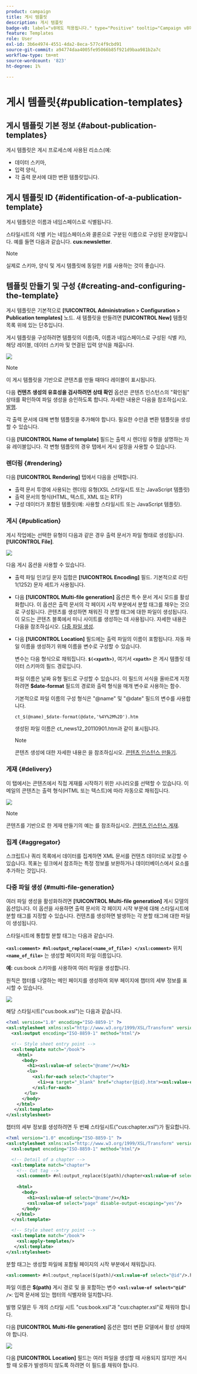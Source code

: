 ```yaml
---
product: campaign
title: 게시 템플릿
description: 게시 템플릿
badge-v8: label="v8에도 적용됩니다." type="Positive" tooltip="Campaign v8에도 적용됩니다."
feature: Templates
role: User
exl-id: 3b6e4974-4551-4da2-8eca-577c4f9cbd91
source-git-commit: a94774daa4005fe95066b85f921d9baa981b2a7c
workflow-type: tm+mt
source-wordcount: '823'
ht-degree: 1%

---
```


# 게시 템플릿{#publication-templates}

## 게시 템플릿 기본 정보 {#about-publication-templates}

게시 템플릿은 게시 프로세스에 사용된 리소스(예:

* 데이터 스키마,
* 입력 양식,
* 각 출력 문서에 대한 변환 템플릿입니다.

## 게시 템플릿 ID {#identification-of-a-publication-template}

게시 템플릿은 이름과 네임스페이스로 식별됩니다.

스타일시트의 식별 키는 네임스페이스와 콜론으로 구분된 이름으로 구성된 문자열입니다. 예를 들면 다음과 같습니다. **cus:newsletter**.

>[!NOTE]
>
>실제로 스키마, 양식 및 게시 템플릿에 동일한 키를 사용하는 것이 좋습니다.

## 템플릿 만들기 및 구성 {#creating-and-configuring-the-template}

게시 템플릿은 기본적으로 **[!UICONTROL Administration > Configuration > Publication templates]** 노드. 새 템플릿을 만들려면 **[!UICONTROL New]** 템플릿 목록 위에 있는 단추입니다.

게시 템플릿을 구성하려면 템플릿의 이름(즉, 이름과 네임스페이스로 구성된 식별 키), 해당 레이블, 데이터 스키마 및 연결된 입력 양식을 채웁니다.

![](assets/d_ncs_content_model.png)

>[!NOTE]
>
>이 게시 템플릿을 기반으로 콘텐츠를 만들 때마다 레이블이 표시됩니다.

다음 **컨텐츠 생성의 유효성을 검사하려면 상태 확인** 옵션은 콘텐츠 인스턴스의 &quot;확인됨&quot; 상태를 확인하여 파일 생성을 승인하도록 합니다. 자세한 내용은 다음을 참조하십시오. [발행](#publication).

각 출력 문서에 대해 변형 템플릿을 추가해야 합니다. 필요한 수만큼 변환 템플릿을 생성할 수 있습니다.

다음 **[!UICONTROL Name of template]** 필드는 출력 시 렌더링 유형을 설명하는 자유 레이블입니다. 각 변형 템플릿의 경우 탭에서 게시 설정을 사용할 수 있습니다.

### 렌더링 {#rendering}

다음 **[!UICONTROL Rendering]** 탭에서 다음을 선택합니다.

* 출력 문서 투영에 사용되는 렌더링 유형(XSL 스타일시트 또는 JavaScript 템플릿)
* 출력 문서의 형식(HTML, 텍스트, XML 또는 RTF)
* 구성 데이터가 포함된 템플릿(예: 사용할 스타일시트 또는 JavaScript 템플릿).

### 게시 {#publication}

게시 작업에는 선택한 유형이 다음과 같은 경우 출력 문서가 파일 형태로 생성됩니다. **[!UICONTROL File]**.

![](assets/d_ncs_content_model2.png)

다음 게시 옵션을 사용할 수 있습니다.

* 출력 파일 인코딩 문자 집합은 **[!UICONTROL Encoding]** 필드. 기본적으로 라틴 1(1252) 문자 세트가 사용됩니다.
* 다음 **[!UICONTROL Multi-file generation]** 옵션은 특수 문서 게시 모드를 활성화합니다. 이 옵션은 출력 문서의 각 페이지 시작 부분에서 분할 태그를 채우는 것으로 구성됩니다. 콘텐츠를 생성하면 채워진 각 분할 태그에 대한 파일이 생성됩니다. 이 모드는 콘텐츠 블록에서 미니 사이트를 생성하는 데 사용됩니다. 자세한 내용은 다음을 참조하십시오. [다중 파일 생성](#multi-file-generation).
* 다음 **[!UICONTROL Location]** 필드에는 출력 파일의 이름이 포함됩니다. 자동 파일 이름을 생성하기 위해 이름을 변수로 구성할 수 있습니다.

  변수는 다음 형식으로 채워집니다. **`$(<xpath>)`**, 여기서 **`<xpath>`** 은 게시 템플릿 데이터 스키마의 필드 경로입니다.

  파일 이름은 날짜 유형 필드로 구성할 수 있습니다. 이 필드의 서식을 올바르게 지정하려면 **$date-format** 필드의 경로와 출력 형식을 매개 변수로 사용하는 함수.

  기본적으로 파일 이름의 구성 형식은 &quot;@name&quot; 및 &quot;@date&quot; 필드의 변수를 사용합니다.

  ```xml
  ct_$(@name)_$date-format(@date,'%4Y%2M%2D').htm
  ```

  생성된 파일 이름은 ct_news12_20110901.htm과 같이 표시됩니다.

  >[!NOTE]
  >
  >콘텐츠 생성에 대한 자세한 내용은 을 참조하십시오. [콘텐츠 인스턴스 만들기](using-a-content-template.md#creating-a-content-instance).

### 게재 {#delivery}

이 탭에서는 콘텐츠에서 직접 게재를 시작하기 위한 시나리오를 선택할 수 있습니다. 이메일의 콘텐츠는 출력 형식(HTML 또는 텍스트)에 따라 자동으로 채워집니다.

![](assets/d_ncs_content_model3.png)

>[!NOTE]
>
>콘텐츠를 기반으로 한 게재 만들기의 예는 를 참조하십시오. [콘텐츠 인스턴스 게재](using-a-content-template.md#delivering-a-content-instance).

### 집계 {#aggregator}

스크립트나 쿼리 목록에서 데이터를 집계하면 XML 문서를 컨텐츠 데이터로 보강할 수 있습니다. 목표는 링크에서 참조하는 특정 정보를 보완하거나 데이터베이스에서 요소를 추가하는 것입니다.

### 다중 파일 생성 {#multi-file-generation}

여러 파일 생성을 활성화하려면 **[!UICONTROL Multi-file generation]** 게시 모델의 옵션입니다. 이 옵션을 사용하면 출력 문서의 각 페이지 시작 부분에 대해 스타일시트에 분할 태그를 지정할 수 있습니다. 컨텐츠를 생성하면 발생하는 각 분할 태그에 대한 파일이 생성됩니다.

스타일시트에 통합할 분할 태그는 다음과 같습니다.

**`<xsl:comment> #nl:output_replace(<name_of_file>) </xsl:comment>`** 위치 **`<name_of_file>`** 는 생성할 페이지의 파일 이름입니다.

**예:** cus:book 스키마를 사용하여 여러 파일을 생성합니다.

원칙은 챕터를 나열하는 메인 페이지를 생성하여 외부 페이지에 챕터의 세부 정보를 표시할 수 있습니다.

![](assets/d_ncs_content_chunk.png)

해당 스타일시트(&quot;cus:book.xsl&quot;)는 다음과 같습니다.

```xml
<?xml version="1.0" encoding="ISO-8859-1" ?>
<xsl:stylesheet xmlns:xsl="http://www.w3.org/1999/XSL/Transform" version="1.0">
  <xsl:output encoding="ISO-8859-1" method="html"/>

  <!-- Style sheet entry point -->
  <xsl:template match="/book">
    <html>
      <body>
        <h1><xsl:value-of select="@name"/></h1>
        <lu>
          <xsl:for-each select="chapter">
            <li><a target="_blank" href="chapter{@id}.htm"><xsl:value-of select="@name"/></a></li>  
          </xsl:for-each>
       </lu>
      </body>
    </html>
   </xsl:template>
</xsl:stylesheet>
```

챕터의 세부 정보를 생성하려면 두 번째 스타일시트(&quot;cus:chapter.xsl&quot;)가 필요합니다.

```xml
<?xml version="1.0" encoding="ISO-8859-1" ?>
<xsl:stylesheet xmlns:xsl="http://www.w3.org/1999/XSL/Transform" version="1.0">
  <xsl:output encoding="ISO-8859-1" method="html"/>

  <!-- Detail of a chapter -->
  <xsl:template match="chapter">
    <!-- Cut tag -->   
    <xsl:comment> #nl:output_replace($(path)/chapter<xsl:value-of select="@id"/>.htm)</xsl:comment>
    
    <html>
      <body>
        <h1><xsl:value-of select="@name"/></h1>
        <xsl:value-of select="page" disable-output-escaping="yes"/>
      </body>
    </html>
  </xsl:template>

  <!-- Style sheet entry point -->
  <xsl:template match="/book">
    <xsl:apply-templates/>
   </xsl:template>
</xsl:stylesheet>
```

분할 태그는 생성할 파일에 포함될 페이지의 시작 부분에서 채워집니다.

```xml
<xsl:comment> #nl:output_replace($(path)/<xsl:value-of select="@id"/>.htm)</xsl:comment>
```

파일 이름은 **$(path)** 게시 경로 및 을 포함하는 변수 **`<xsl:value-of select="@id" />`**: 입력 문서에 있는 챕터의 식별자와 일치합니다.

발행 모델은 두 개의 스타일 시트 &quot;cus:book.xsl&quot;과 &quot;cus:chapter.xsl&quot;로 채워야 합니다.

다음 **[!UICONTROL Multi-file generation]** 옵션은 챕터 변환 모델에서 활성 상태여야 합니다.

![](assets/d_ncs_content_chunk2.png)

다음 **[!UICONTROL Location]** 필드는 여러 파일을 생성할 때 사용되지 않지만 게시할 때 오류가 발생하지 않도록 하려면 이 필드를 채워야 합니다.
